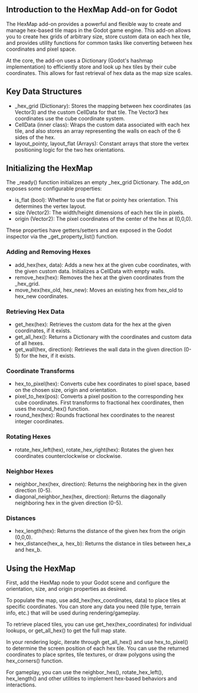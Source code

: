## Introduction to the HexMap Add-on for Godot

The HexMap add-on provides a powerful and flexible way to create and manage hex-based tile maps in the Godot game engine. This add-on allows you to create hex grids of arbitrary size, store custom data on each hex tile, and provides utility functions for common tasks like converting between hex coordinates and pixel space.

At the core, the add-on uses a Dictionary (Godot's hashmap implementation) to efficiently store and look up hex tiles by their cube coordinates. This allows for fast retrieval of hex data as the map size scales.

## Key Data Structures
- _hex_grid (Dictionary): Stores the mapping between hex coordinates (as Vector3) and the custom CellData for that tile. The Vector3 hex coordinates use the cube coordinate system.
- CellData (inner class): Wraps the custom data associated with each hex tile, and also stores an array representing the walls on each of the 6 sides of the hex.
- layout_pointy, layout_flat (Arrays): Constant arrays that store the vertex positioning logic for the two hex orientations.

## Initializing the HexMap
The _ready() function initializes an empty _hex_grid Dictionary. The add_on exposes some configurable properties:
- is_flat (bool): Whether to use the flat or pointy hex orientation. This determines the vertex layout.
- size (Vector2): The width/height dimensions of each hex tile in pixels.
- origin (Vector2): The pixel coordinates of the center of the hex at (0,0,0).

These properties have getters/setters and are exposed in the Godot inspector via the _get_property_list() function.

### Adding and Removing Hexes
- add_hex(hex, data): Adds a new hex at the given cube coordinates, with the given custom data. Initializes a CellData with empty walls.
- remove_hex(hex): Removes the hex at the given coordinates from the _hex_grid.
- move_hex(hex_old, hex_new): Moves an existing hex from hex_old to hex_new coordinates.

### Retrieving Hex Data
- get_hex(hex): Retrieves the custom data for the hex at the given coordinates, if it exists.
- get_all_hex(): Returns a Dictionary with the coordinates and custom data of all hexes.
- get_wall(hex, direction): Retrieves the wall data in the given direction (0-5) for the hex, if it exists.

### Coordinate Transforms
- hex_to_pixel(hex): Converts cube hex coordinates to pixel space, based on the chosen size, origin and orientation.
- pixel_to_hex(pos): Converts a pixel position to the corresponding hex cube coordinates. First transforms to fractional hex coordinates, then uses the round_hex() function.
- round_hex(hex): Rounds fractional hex coordinates to the nearest integer coordinates.

### Rotating Hexes
- rotate_hex_left(hex), rotate_hex_right(hex): Rotates the given hex coordinates counterclockwise or clockwise.

### Neighbor Hexes
- neighbor_hex(hex, direction): Returns the neighboring hex in the given direction (0-5).
- diagonal_neighbor_hex(hex, direction): Returns the diagonally neighboring hex in the given direction (0-5).

### Distances
- hex_length(hex): Returns the distance of the given hex from the origin (0,0,0).
- hex_distance(hex_a, hex_b): Returns the distance in tiles between hex_a and hex_b.

## Using the HexMap
First, add the HexMap node to your Godot scene and configure the orientation, size, and origin properties as desired.

To populate the map, use add_hex(hex_coordinates, data) to place tiles at specific coordinates. You can store any data you need (tile type, terrain info, etc.) that will be used during rendering/gameplay.

To retrieve placed tiles, you can use get_hex(hex_coordinates) for individual lookups, or get_all_hex() to get the full map state.

In your rendering logic, iterate through get_all_hex() and use hex_to_pixel() to determine the screen position of each hex tile. You can use the returned coordinates to place sprites, tile textures, or draw polygons using the hex_corners() function.

For gameplay, you can use the neighbor_hex(), rotate_hex_left(), hex_length() and other utilities to implement hex-based behaviors and interactions.
